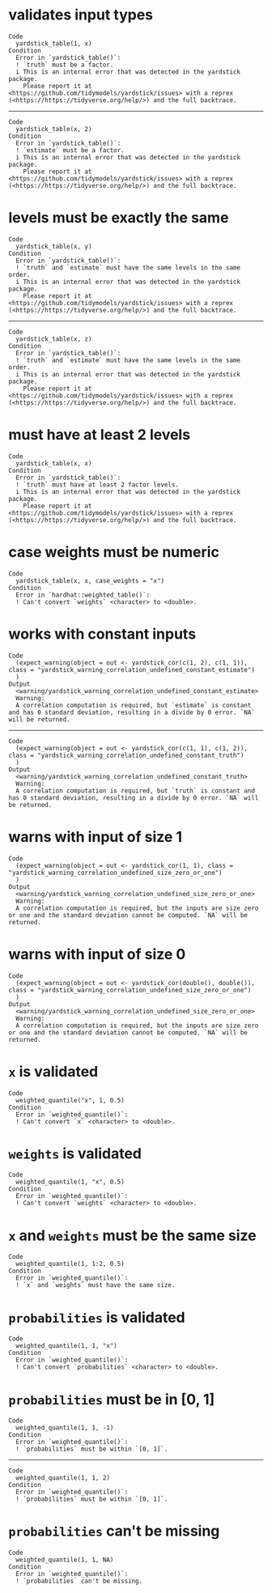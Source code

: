 # validates input types

    Code
      yardstick_table(1, x)
    Condition
      Error in `yardstick_table()`:
      ! `truth` must be a factor.
      i This is an internal error that was detected in the yardstick package.
        Please report it at <https://github.com/tidymodels/yardstick/issues> with a reprex (<https://https://tidyverse.org/help/>) and the full backtrace.

---

    Code
      yardstick_table(x, 2)
    Condition
      Error in `yardstick_table()`:
      ! `estimate` must be a factor.
      i This is an internal error that was detected in the yardstick package.
        Please report it at <https://github.com/tidymodels/yardstick/issues> with a reprex (<https://https://tidyverse.org/help/>) and the full backtrace.

# levels must be exactly the same

    Code
      yardstick_table(x, y)
    Condition
      Error in `yardstick_table()`:
      ! `truth` and `estimate` must have the same levels in the same order.
      i This is an internal error that was detected in the yardstick package.
        Please report it at <https://github.com/tidymodels/yardstick/issues> with a reprex (<https://https://tidyverse.org/help/>) and the full backtrace.

---

    Code
      yardstick_table(x, z)
    Condition
      Error in `yardstick_table()`:
      ! `truth` and `estimate` must have the same levels in the same order.
      i This is an internal error that was detected in the yardstick package.
        Please report it at <https://github.com/tidymodels/yardstick/issues> with a reprex (<https://https://tidyverse.org/help/>) and the full backtrace.

# must have at least 2 levels

    Code
      yardstick_table(x, x)
    Condition
      Error in `yardstick_table()`:
      ! `truth` must have at least 2 factor levels.
      i This is an internal error that was detected in the yardstick package.
        Please report it at <https://github.com/tidymodels/yardstick/issues> with a reprex (<https://https://tidyverse.org/help/>) and the full backtrace.

# case weights must be numeric

    Code
      yardstick_table(x, x, case_weights = "x")
    Condition
      Error in `hardhat::weighted_table()`:
      ! Can't convert `weights` <character> to <double>.

# works with constant inputs

    Code
      (expect_warning(object = out <- yardstick_cor(c(1, 2), c(1, 1)), class = "yardstick_warning_correlation_undefined_constant_estimate")
      )
    Output
      <warning/yardstick_warning_correlation_undefined_constant_estimate>
      Warning:
      A correlation computation is required, but `estimate` is constant and has 0 standard deviation, resulting in a divide by 0 error. `NA` will be returned.

---

    Code
      (expect_warning(object = out <- yardstick_cor(c(1, 1), c(1, 2)), class = "yardstick_warning_correlation_undefined_constant_truth")
      )
    Output
      <warning/yardstick_warning_correlation_undefined_constant_truth>
      Warning:
      A correlation computation is required, but `truth` is constant and has 0 standard deviation, resulting in a divide by 0 error. `NA` will be returned.

# warns with input of size 1

    Code
      (expect_warning(object = out <- yardstick_cor(1, 1), class = "yardstick_warning_correlation_undefined_size_zero_or_one")
      )
    Output
      <warning/yardstick_warning_correlation_undefined_size_zero_or_one>
      Warning:
      A correlation computation is required, but the inputs are size zero or one and the standard deviation cannot be computed. `NA` will be returned.

# warns with input of size 0

    Code
      (expect_warning(object = out <- yardstick_cor(double(), double()), class = "yardstick_warning_correlation_undefined_size_zero_or_one")
      )
    Output
      <warning/yardstick_warning_correlation_undefined_size_zero_or_one>
      Warning:
      A correlation computation is required, but the inputs are size zero or one and the standard deviation cannot be computed. `NA` will be returned.

# `x` is validated

    Code
      weighted_quantile("x", 1, 0.5)
    Condition
      Error in `weighted_quantile()`:
      ! Can't convert `x` <character> to <double>.

# `weights` is validated

    Code
      weighted_quantile(1, "x", 0.5)
    Condition
      Error in `weighted_quantile()`:
      ! Can't convert `weights` <character> to <double>.

# `x` and `weights` must be the same size

    Code
      weighted_quantile(1, 1:2, 0.5)
    Condition
      Error in `weighted_quantile()`:
      ! `x` and `weights` must have the same size.

# `probabilities` is validated

    Code
      weighted_quantile(1, 1, "x")
    Condition
      Error in `weighted_quantile()`:
      ! Can't convert `probabilities` <character> to <double>.

# `probabilities` must be in [0, 1]

    Code
      weighted_quantile(1, 1, -1)
    Condition
      Error in `weighted_quantile()`:
      ! `probabilities` must be within `[0, 1]`.

---

    Code
      weighted_quantile(1, 1, 2)
    Condition
      Error in `weighted_quantile()`:
      ! `probabilities` must be within `[0, 1]`.

# `probabilities` can't be missing

    Code
      weighted_quantile(1, 1, NA)
    Condition
      Error in `weighted_quantile()`:
      ! `probabilities` can't be missing.

